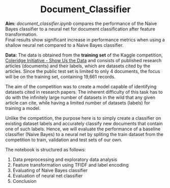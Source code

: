 # <center> Document_Classifier

**Aim:**
*document_classifier.ipynb* compares the performance of the Naive Bayes classifier to a neural net for document classification after feature transformation.<br>Final results show significant increase in performance metrics when using a shallow neural net compared to a Naive Bayes classifier. 

**Data:**
The data is obtained from the **training set** of the Kaggle competition, [Coleridge Initiative - Show Us the Data](https://www.kaggle.com/c/coleridgeinitiative-show-us-the-data) and consists of published research articles (documents) and their labels, which are datasets cited by the articles. Since the public test set is limited to only 4 documents, the focus will be on the training set, containing 19,661 records. 

The aim of the competition was to create a model capable of identifying datasets cited in research papers. The inherent difficulty of this task has to do with the infinitely large number of datasets in the wild that any given article can cite, while having a limited number of datasets (labels) for training a model. 

Unlike the competition, the purpose here is to simply create a classifier on existing dataset labels and accurately classify new documents that contain one of such labels. Hence, we will evaluate the performance of a baseline classifier (Naive Bayes) to a neural net by spliting the train dataset from the competition to train, validation and test sets of our own. 

The notebook is structured as follows:
1. Data preprocessing and exploratory data analysis
3. Feature transformation using TFIDF and label encoding
2. Evaluating of Naive Bayes classifier
3. Evaluation of neural net classifier
4. Conclusion 
